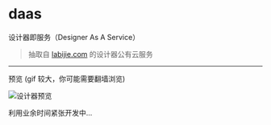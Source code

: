 # daas
设计器即服务（Designer As A Service）

> 抽取自 [labijie.com](https://labijie.com "蜡笔街") 的设计器公有云服务

-----

预览 (gif 较大，你可能需要翻墙浏览)

![设计器预览](https://github.com/endink/daas/raw/main/designer.gif)


利用业余时间紧张开发中...


